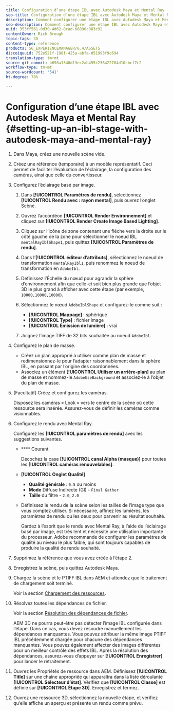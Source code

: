 ```yaml
---
title: Configuration d’une étape IBL avec Autodesk Maya et Mental Ray
seo-title: Configuration d’une étape IBL avec Autodesk Maya et Mental Ray
description: Comment configurer une étape IBL avec Autodesk Maya et Mental Ray
seo-description: Comment configurer une étape IBL avec Autodesk Maya et Mental Ray
uuid: 353ff561-0d30-4d62-8cad-68890c883c92
contentOwner: Rick Brough
topic-tags: 3D
content-type: reference
products: SG_EXPERIENCEMANAGER/6.4/ASSETS
discoiquuid: 752e521f-198f-425a-abfa-051993f9c694
translation-type: tm+mt
source-git-commit: b698a1348df3ec2ab455c236422784d10cbcf7c2
workflow-type: tm+mt
source-wordcount: '541'
ht-degree: 78%

---
```



# Configuration d’une étape IBL avec Autodesk Maya et Mental Ray  {#setting-up-an-ibl-stage-with-autodesk-maya-and-mental-ray}

1. Dans Maya, créez une nouvelle scène vide.

1. Créez une référence (temporaire) à un modèle représentatif. Ceci permet de faciliter l’évaluation de l’éclairage, la configuration des caméras, ainsi que celle du convertisseur.
1. Configurez l’éclairage basé par image.

   1. Dans **[!UICONTROL Paramètres de rendu]**, sélectionnez **[!UICONTROL Rendu avec : rayon mental]**, puis ouvrez l’onglet Scène.
   1. Ouvrez l’accordéon **[!UICONTROL Render Environnement]** et cliquez sur **[!UICONTROL Render Create Image Based Lighting]**.
   1. Cliquez sur l’icône de zone contenant une flèche vers la droite sur le côté gauche de la zone pour sélectionner le noeud IBL `mentalRayIblShape1`, puis quittez **[!UICONTROL Paramètres de rendu]**.
   1. Dans l’**[!UICONTROL éditeur d’attributs]**, sélectionnez le noeud de transformation `mentalRayIbl1`, puis renommez le noeud de transformation en `AdobeIbl`.
   1. Définissez l’Échelle du nœud pour agrandir la sphère d’environnement afin que celle-ci soit bien plus grande que l’objet 3D le plus grand à afficher avec cette étape (par exemple, `10000,10000,10000`).
   1. Sélectionnez le nœud `AdobeIblShape` et configurez-le comme suit :

      * **[!UICONTROL Mappage]** : sphérique
      * **[!UICONTROL Type]** : fichier image
      * **[!UICONTROL Émission de lumière]** : vrai
   1. Joignez l’image TIFF de 32 bits souhaitée au noeud `AdobeIbl`.


1. Configurez le plan de masse.

   * Créez un plan approprié à utiliser comme plan de masse et redimensionnez-le pour l’adapter raisonnablement dans la sphère IBL, en passant par l’origine des coordonnées.
   * Associez un élément **[!UICONTROL Utiliser un arrière-plan]** au plan de masse et nommez-le `AdobeUseBackground` et associez-le à l’objet du plan de masse.

1. (Facultatif) Créez et configurez les caméras.

   Disposez les caméras « Look » vers le centre de la scène où cette ressource sera insérée. Assurez-vous de définir les caméras comme visionnables.

1. Configurez le rendu avec Mental Ray.

   Configurez les **[!UICONTROL paramètres de rendu]** avec les suggestions suivantes.

   * **** Courant

      Décochez la case **[!UICONTROL canal Alpha (masque)]** pour toutes les **[!UICONTROL caméras renouvelables]**.

   * **[!UICONTROL Onglet Qualité]**

      * **Qualité générale** : `0.5`   ou moins
      * **Mode**  Diffuse Indirecte (GI) -  `Final Gather`
      * **Taille**  du filtre -  `2.0`,  `2.0`
   * Définissez le rendu de la scène selon les tailles de l’image type que vous comptez utiliser. Si nécessaire, affinez les lumières, les paramètres de rendu ou les deux pour parvenir au résultat souhaité.

       Gardez à l’esprit que le rendu avec Mental Ray, à l’aide de l’éclairage basé par image, est très lent et nécessite une utilisation importante du processeur. Adobe recommande de configurer les paramètres de qualité au niveau le plus faible, qui sont toujours capables de produire la qualité de rendu souhaité.


1. Supprimez la référence que vous avez créée à l’étape 2.

1. Enregistrez la scène, puis quittez Autodesk Maya.

1. Chargez la scène et le PTIFF IBL dans AEM et attendez que le traitement de chargement soit terminé.

   Voir la section [Chargement des ressources](managing-assets-touch-ui.md#uploading-assets).

1. Résolvez toutes les dépendances de fichier.

   Voir la section [Résolution des dépendances de fichier](resolve-file-dependencies.md).

   AEM 3D ne pourra peut-être pas détecter l’image IBL configurée dans l’étape. Dans ce cas, vous devez résoudre manuellement les dépendances manquantes. Vous pouvez attribuer la même image PTIFF IBL précédemment chargée pour chacune des dépendances manquantes. Vous pouvez également affecter des images différentes pour un meilleur contrôle des effets IBL. Après la résolution des dépendances, assurez-vous d’appuyer sur **[!UICONTROL Enregistrer]** pour lancer le retraitement.

1. Ouvrez les Propriétés de ressource dans AEM. Définissez **[!UICONTROL Title]** sur une chaîne appropriée qui apparaîtra dans la liste déroulante **[!UICONTROL Sélecteur d’état]**. Vérifiez que **[!UICONTROL Classe]** est définie sur **[!UICONTROL Étape 3D]**. Enregistrez et fermez.

1. Ouvrez une ressource 3D, sélectionnez la nouvelle étape, et vérifiez qu’elle affiche un aperçu et présente un rendu comme prévu.

